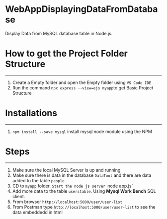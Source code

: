 # WebAppDisplayingDataFromDatabase
Display Data from MySQL database table in Node.js.

# How to get the Project Folder Structure
------
1. Create a Empty folder and open the Empty folder using `VS Code IDE`
2. Run the command `npx express --view=ejs myapp`to get Basic Project Structure

# Installations
----------
1. `npm install --save mysql` install mysql node module using the NPM



# Steps
--------
1. Make sure the local MySQL Server is up and running 
2. Make sure there is data in the database `DataTool` and there are data added to the table `people`
3. CD to `myapp` folder. `Start the node js server `node app.js`
4. Add more data to the table `userstable`. Using **Mysql Work Bench** SQL client. 
5. From browser `http://localhost:5000/user/user-list`
6. From Postman type `http://localhost:5000/user/user-list` to see the data embeddedd in html


